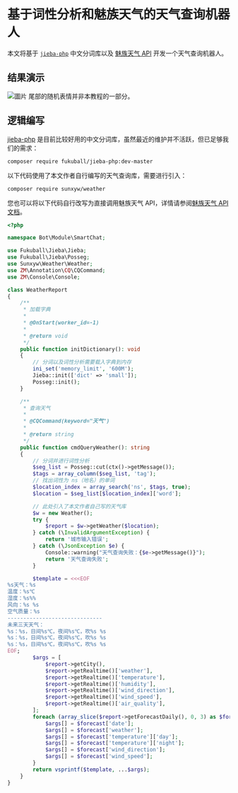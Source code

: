 # 基于词性分析和魅族天气的天气查询机器人

本文将基于 [`jieba-php`](https://github.com/fukuball/jieba-php) 中文分词库以及 [魅族天气 API](https://github.com/shichunlei/-Api/blob/master/MeizuWeather.md) 开发一个天气查询机器人。

## 结果演示

![圖片](https://user-images.githubusercontent.com/31698606/159122016-61ba9696-5786-4561-b371-827d9f1d01aa.png)
尾部的随机表情并非本教程的一部分。

## 逻辑编写

[jieba-php](https://github.com/fukuball/jieba-php) 是目前比较好用的中文分词库，虽然最近的维护并不活跃，但已足够我们的需求：

```shell
composer require fukuball/jieba-php:dev-master
```

以下代码使用了本文作者自行编写的天气查询库，需要进行引入：

```shell
composer require sunxyw/weather
```

您也可以将以下代码自行改写为直接调用魅族天气 API，详情请参阅[魅族天气 API 文档](https://github.com/shichunlei/-Api/blob/master/MeizuWeather.md)。

```php
<?php

namespace Bot\Module\SmartChat;

use Fukuball\Jieba\Jieba;
use Fukuball\Jieba\Posseg;
use Sunxyw\Weather\Weather;
use ZM\Annotation\CQ\CQCommand;
use ZM\Console\Console;

class WeatherReport
{
    /**
     * 加载字典
     *
     * @OnStart(worker_id=-1)
     *
     * @return void
     */
    public function initDictionary(): void
    {
        // 分词以及词性分析需要载入字典到内存
        ini_set('memory_limit', '600M');
        Jieba::init(['dict' => 'small']);
        Posseg::init();
    }

    /**
     * 查询天气
     *
     * @CQCommand(keyword="天气")
     *
     * @return string
     */
    public function cmdQueryWeather(): string
    {
        // 分词并进行词性分析
        $seg_list = Posseg::cut(ctx()->getMessage());
        $tags = array_column($seg_list, 'tag');
        // 找出词性为 ns（地名）的单词
        $location_index = array_search('ns', $tags, true);
        $location = $seg_list[$location_index]['word'];

        // 此处引入了本文作者自己写的天气库
        $w = new Weather();
        try {
            $report = $w->getWeather($location);
        } catch (\InvalidArgumentException) {
            return '城市输入错误';
        } catch (\JsonException $e) {
            Console::warning("天气查询失败：{$e->getMessage()}");
            return '天气查询失败';
        }

        $template = <<<EOF
%s天气：%s
温度：%s℃
湿度：%s%%
风向：%s %s
空气质量：%s
------------------------------
未来三天天气：
%s：%s，日间%s℃，夜间%s℃，吹%s %s
%s：%s，日间%s℃，夜间%s℃，吹%s %s
%s：%s，日间%s℃，夜间%s℃，吹%s %s
EOF;
        $args = [
            $report->getCity(),
            $report->getRealtime()['weather'],
            $report->getRealtime()['temperature'],
            $report->getRealtime()['humidity'],
            $report->getRealtime()['wind_direction'],
            $report->getRealtime()['wind_speed'],
            $report->getRealtime()['air_quality'],
        ];
        foreach (array_slice($report->getForecastDaily(), 0, 3) as $forecast) {
            $args[] = $forecast['date'];
            $args[] = $forecast['weather'];
            $args[] = $forecast['temperature']['day'];
            $args[] = $forecast['temperature']['night'];
            $args[] = $forecast['wind_direction'];
            $args[] = $forecast['wind_speed'];
        }
        return vsprintf($template, ...$args);
    }
}
```
